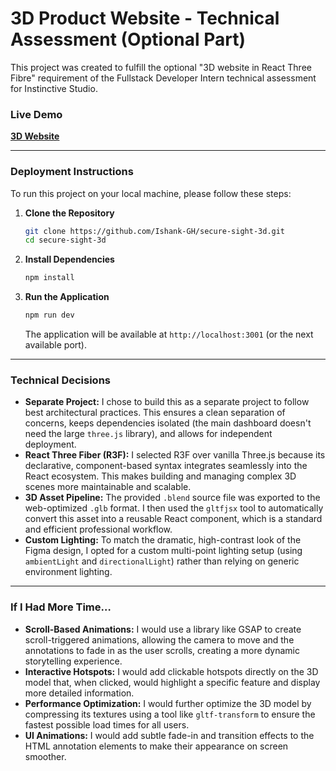 # 3D Product Website - Technical Assessment (Optional Part)

This project was created to fulfill the optional "3D website in React Three Fibre" requirement of the Fullstack Developer Intern technical assessment for Instinctive Studio.

### **Live Demo**

[**3D Website**](https://secure-sight-3d.vercel.app/)

---

### **Deployment Instructions**

To run this project on your local machine, please follow these steps:

1.  **Clone the Repository**
    ```bash
    git clone https://github.com/Ishank-GH/secure-sight-3d.git
    cd secure-sight-3d
    ```

2.  **Install Dependencies**
    ```bash
    npm install
    ```

3.  **Run the Application**
    ```bash
    npm run dev
    ```
    The application will be available at `http://localhost:3001` (or the next available port).

---

### **Technical Decisions**

*   **Separate Project:** I chose to build this as a separate project to follow best architectural practices. This ensures a clean separation of concerns, keeps dependencies isolated (the main dashboard doesn't need the large `three.js` library), and allows for independent deployment.
*   **React Three Fiber (R3F):** I selected R3F over vanilla Three.js because its declarative, component-based syntax integrates seamlessly into the React ecosystem. This makes building and managing complex 3D scenes more maintainable and scalable.
*   **3D Asset Pipeline:** The provided `.blend` source file was exported to the web-optimized `.glb` format. I then used the `gltfjsx` tool to automatically convert this asset into a reusable React component, which is a standard and efficient professional workflow.
*   **Custom Lighting:** To match the dramatic, high-contrast look of the Figma design, I opted for a custom multi-point lighting setup (using `ambientLight` and `directionalLight`) rather than relying on generic environment lighting.

---

### **If I Had More Time…**

*   **Scroll-Based Animations:** I would use a library like GSAP to create scroll-triggered animations, allowing the camera to move and the annotations to fade in as the user scrolls, creating a more dynamic storytelling experience.
*   **Interactive Hotspots:** I would add clickable hotspots directly on the 3D model that, when clicked, would highlight a specific feature and display more detailed information.
*   **Performance Optimization:** I would further optimize the 3D model by compressing its textures using a tool like `gltf-transform` to ensure the fastest possible load times for all users.
*   **UI Animations:** I would add subtle fade-in and transition effects to the HTML annotation elements to make their appearance on screen smoother.
